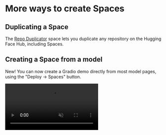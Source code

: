 # More ways to create Spaces

## Duplicating a Space

The [Repo Duplicator](https://huggingface.co/spaces/osanseviero/repo_duplicator) space lets you duplicate any repository on the Hugging Face Hub, including Spaces.

## Creating a Space from a model

New! You can now create a Gradio demo directly from most model pages, using the "Deploy -> Spaces" button.

<video src="https://huggingface.co/datasets/huggingface/documentation-images/resolve/main/hub/model-page-deploy-to-spaces.mp4" controls autoplay muted loop />

As another example of how to create a Space from a set of models, the [Model Comparator Space Builder](https://huggingface.co/spaces/farukozderim/Model-Comparator-Space-Builder) from [@farukozderim](https://hugginface.co/farukozderim) can be used to create a Space directly from any model hosted on the Hub.
